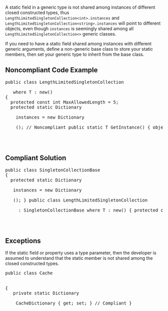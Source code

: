 A static field in a generic type is not shared among instances of different closed constructed types, thus
`LengthLimitedSingletonCollection<int>.instances` and `LengthLimitedSingletonCollection<string>.instances` will
point to different objects, even though `instances` is seemingly shared among all `LengthLimitedSingletonCollection<>`
generic classes.

If you need to have a static field shared among instances with different generic arguments, define a non-generic base class to store your static
members, then set your generic type to inherit from the base class.

## Noncompliant Code Example

<pre>
public class LengthLimitedSingletonCollection
 <t>
   where T : new()
{
  protected const int MaxAllowedLength = 5;
  protected static Dictionary
  <type, object>
    instances = new Dictionary
   <type, object>
    (); // Noncompliant public static T GetInstance() { object instance; if (!instances.TryGetValue(typeof(T), out instance)) { if (instances.Count &gt;= MaxAllowedLength) { throw new Exception(); } instance = new T(); instances.Add(typeof(T), instance); } return (T)instance; } } 
   </type,>
  </type,>
 </t></pre>

## Compliant Solution

<pre>
public class SingletonCollectionBase
{
  protected static Dictionary
 <type, object>
   instances = new Dictionary
  <type, object>
   (); } public class LengthLimitedSingletonCollection
   <t>
     : SingletonCollectionBase where T : new() { protected const int MaxAllowedLength = 5; public static T GetInstance() { object instance; if (!instances.TryGetValue(typeof(T), out instance)) { if (instances.Count &gt;= MaxAllowedLength) { throw new Exception(); } instance = new T(); instances.Add(typeof(T), instance); } return (T)instance; } } 
   </t>
  </type,>
 </type,></pre>

## Exceptions

If the static field or property uses a type parameter, then the developer is assumed to understand that the static member is not shared among the
closed constructed types.

<pre>
public class Cache
 <t>

{
   private static Dictionary
  <string, t>
    CacheDictionary { get; set; } // Compliant } 
  </string,>
 </t></pre>